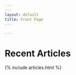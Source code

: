 ```yaml
---
​---
layout: default
title: Front Page
​---

---
```


# Recent Articles

{% include articles.html %}


